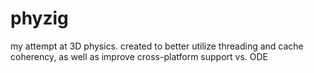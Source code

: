 # phyzig
my attempt at 3D physics. created to better utilize threading and cache coherency, as well as improve cross-platform support vs. ODE
